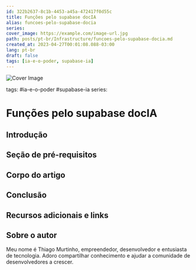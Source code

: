 ```yaml
---
id: 322b2637-8c1b-4453-a45a-472417f0d55c
title: Funções pelo supabase docIA
alias: funcoes-pelo-supabase-docia
series: 
cover_image: https://example.com/image-url.jpg
path: posts/pt-br/Infrastructure/funcoes-pelo-supabase-docia.md
created_at: 2023-04-27T00:01:08.088-03:00
lang: pt-br
draft: false
tags: [ia-e-o-poder, supabase-ia]
---
```

![Cover Image](https://example.com/image-url.jpg)

tags: #ia-e-o-poder #supabase-ia
series: 

# Funções pelo supabase docIA

## Introdução  

 
## Seção de pré-requisitos  

 
## Corpo do artigo  

 
## Conclusão  

 
## Recursos adicionais e links  

 
## Sobre o autor
Meu nome é Thiago Murtinho, empreendedor, desenvolvedor e entusiasta de tecnologia. Adoro compartilhar conhecimento e ajudar a comunidade de desenvolvedores a crescer.



